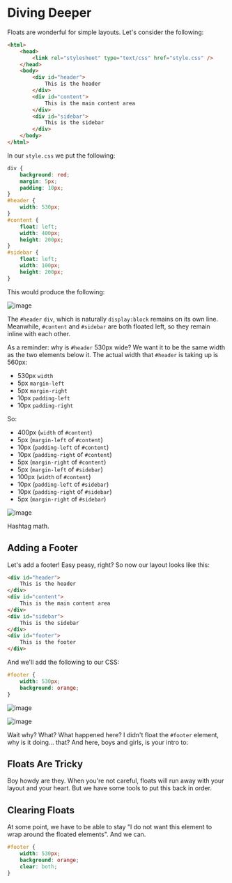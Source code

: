 # Diving Deeper

Floats are wonderful for simple layouts. Let's consider the following:

```html
<html>
	<head>
		<link rel="stylesheet" type="text/css" href="style.css" />
	</head>
	<body>
		<div id="header">
			This is the header
		</div>
		<div id="content">
			This is the main content area
		</div>
		<div id="sidebar">
			This is the sidebar
		</div>
	</body>
</html>	
```

In our `style.css` we put the following:

```css
div {
	background: red;
	margin: 5px;
	padding: 10px;
}
#header {
	width: 530px;
}
#content {
	float: left;
	width: 400px;
	height: 200px;
}
#sidebar {
	float: left;
	width: 100px;
	height: 200px;
}
```
This would produce the following:

![image](http://i.imgur.com/vLo5ITK.png)

The `#header` `div`, which is naturally `display:block` remains on its own line. Meanwhile, `#content` and `#sidebar` are both floated left, so they remain inline with each other.

As a reminder: why is `#header` 530px wide? We want it to be the same width as the two elements below it. The actual width that `#header` is taking up is 560px:

+ 530px `width` 
+ 5px `margin-left` 
+ 5px `margin-right` 
+ 10px `padding-left` 
+ 10px `padding-right`

So: 

+ 400px (`width` of `#content`) 
+ 5px (`margin-left` of `#content`) 
+ 10px (`padding-left` of `#content`) 
+ 10px (`padding-right` of `#content`) 
+ 5px (`margin-right` of `#content`)  
+ 5px (`margin-left` of `#sidebar`) 
+ 100px (`width` of `#content`) 
+ 10px (`padding-left` of `#sidebar`) 
+ 10px (`padding-right` of `#sidebar`)
+ 5px (`margin-right` of `#sidebar`)

![image](http://i.imgur.com/kIqtt3T.png)

Hashtag math.

## Adding a Footer

Let's add a footer! Easy peasy, right? So now our layout looks like this:

```html		
<div id="header">
	This is the header
</div>
<div id="content">
	This is the main content area
</div>
<div id="sidebar">
	This is the sidebar
</div>
<div id="footer">
	This is the footer
</div>
```
And we'll add the following to our CSS:

```css
#footer {
	width: 530px;
	background: orange;
}
```

![image](http://i.imgur.com/xzLqWGL.png)

![image](http://i.imgur.com/58l5u0Y.png)

Wait why? What? What happened here? I didn't float the `#footer` element, why is it doing... that? And here, boys and girls, is your intro to:

## Floats Are Tricky

Boy howdy are they. When you're not careful, floats will run away with your layout and your heart. But we have some tools to put this back in order.

## Clearing Floats

At some point, we have to be able to stay "I do not want this element to wrap around the floated elements". And we can.

```css
#footer {
	width: 530px;
	background: orange;
	clear: both;
}
```

